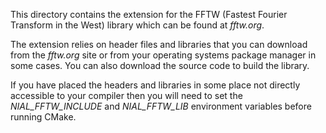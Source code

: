 This directory contains the extension for the FFTW (Fastest Fourier 
Transform in the West) library which can be found at *fftw.org*.

The extension relies on header files and libraries that you can download from 
the *fftw.org* site or from your operating systems package manager in some 
cases. You can also download the source code to build the library.

If you have placed the headers and libraries in some place not directly 
accessible to your compiler then you will need to set the *NIAL_FFTW_INCLUDE* 
and *NIAL_FFTW_LIB* environment variables before running CMake.



 
